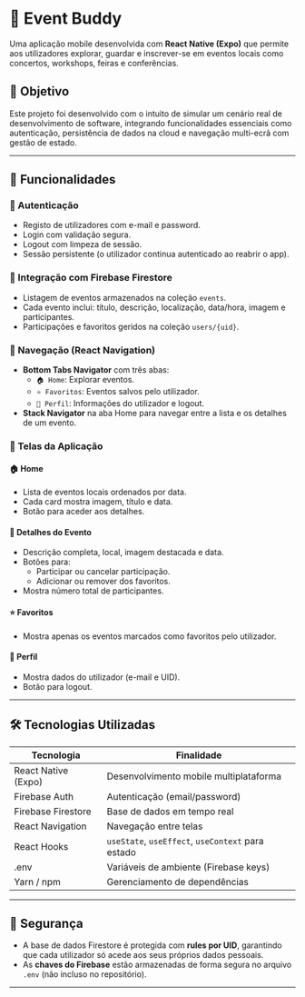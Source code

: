 # 📱 Event Buddy

Uma aplicação mobile desenvolvida com **React Native (Expo)** que permite aos utilizadores explorar, guardar e inscrever-se em eventos locais como concertos, workshops, feiras e conferências.

## 🎯 Objetivo

Este projeto foi desenvolvido com o intuito de simular um cenário real de desenvolvimento de software, integrando funcionalidades essenciais como autenticação, persistência de dados na cloud e navegação multi-ecrã com gestão de estado.  

---

## 🧩 Funcionalidades

### 👥 Autenticação
- Registo de utilizadores com e-mail e password.
- Login com validação segura.
- Logout com limpeza de sessão.
- Sessão persistente (o utilizador continua autenticado ao reabrir o app).

### 📡 Integração com Firebase Firestore
- Listagem de eventos armazenados na coleção `events`.
- Cada evento inclui: título, descrição, localização, data/hora, imagem e participantes.
- Participações e favoritos geridos na coleção `users/{uid}`.

### 🔀 Navegação (React Navigation)
- **Bottom Tabs Navigator** com três abas:
  - `🏠 Home`: Explorar eventos.
  - `⭐ Favoritos`: Eventos salvos pelo utilizador.
  - `👤 Perfil`: Informações do utilizador e logout.
- **Stack Navigator** na aba Home para navegar entre a lista e os detalhes de um evento.

### 📱 Telas da Aplicação

#### 🏠 Home
- Lista de eventos locais ordenados por data.
- Cada card mostra imagem, título e data.
- Botão para aceder aos detalhes.

#### 📄 Detalhes do Evento
- Descrição completa, local, imagem destacada e data.
- Botões para:
  - Participar ou cancelar participação.
  - Adicionar ou remover dos favoritos.
- Mostra número total de participantes.

#### ⭐ Favoritos
- Mostra apenas os eventos marcados como favoritos pelo utilizador.

#### 👤 Perfil
- Mostra dados do utilizador (e-mail e UID).
- Botão para logout.

---

## 🛠️ Tecnologias Utilizadas

| Tecnologia           | Finalidade                           |
|----------------------|---------------------------------------|
| React Native (Expo)  | Desenvolvimento mobile multiplataforma |
| Firebase Auth        | Autenticação (email/password)        |
| Firebase Firestore   | Base de dados em tempo real          |
| React Navigation     | Navegação entre telas                |
| React Hooks          | `useState`, `useEffect`, `useContext` para estado |
| .env                 | Variáveis de ambiente (Firebase keys) |
| Yarn / npm           | Gerenciamento de dependências        |

---

## 🔐 Segurança

- A base de dados Firestore é protegida com **rules por UID**, garantindo que cada utilizador só acede aos seus próprios dados pessoais.
- As **chaves do Firebase** estão armazenadas de forma segura no arquivo `.env` (não incluso no repositório).

---
